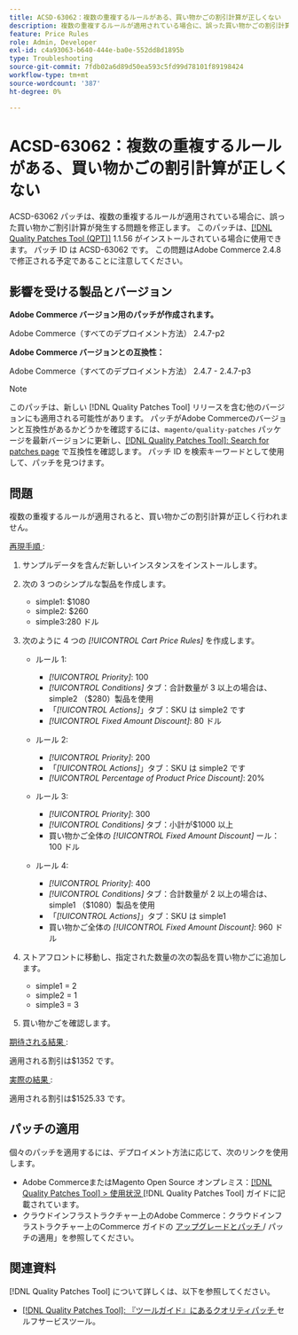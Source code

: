 ```yaml
---
title: ACSD-63062：複数の重複するルールがある、買い物かごの割引計算が正しくない
description: 複数の重複するルールが適用されている場合に、誤った買い物かごの割引計算が発生するAdobe Commerceの問題を修正するために、ACSD-63062 パッチを適用します。
feature: Price Rules
role: Admin, Developer
exl-id: c4a93063-b640-444e-ba0e-552dd8d1895b
type: Troubleshooting
source-git-commit: 7fdb02a6d89d50ea593c5fd99d78101f89198424
workflow-type: tm+mt
source-wordcount: '387'
ht-degree: 0%

---
```


# ACSD-63062：複数の重複するルールがある、買い物かごの割引計算が正しくない

ACSD-63062 パッチは、複数の重複するルールが適用されている場合に、誤った買い物かご割引計算が発生する問題を修正します。 このパッチは、[[!DNL Quality Patches Tool (QPT)]](/help/tools/quality-patches-tool/quality-patches-tool-to-self-serve-quality-patches.md) 1.1.56 がインストールされている場合に使用できます。 パッチ ID は ACSD-63062 です。 この問題はAdobe Commerce 2.4.8 で修正される予定であることに注意してください。

## 影響を受ける製品とバージョン

**Adobe Commerce バージョン用のパッチが作成されます。**

Adobe Commerce（すべてのデプロイメント方法） 2.4.7-p2

**Adobe Commerce バージョンとの互換性：**

Adobe Commerce（すべてのデプロイメント方法） 2.4.7 - 2.4.7-p3

>[!NOTE]
>
>このパッチは、新しい [!DNL Quality Patches Tool] リリースを含む他のバージョンにも適用される可能性があります。 パッチがAdobe Commerceのバージョンと互換性があるかどうかを確認するには、`magento/quality-patches` パッケージを最新バージョンに更新し、[[!DNL Quality Patches Tool]: Search for patches page](https://experienceleague.adobe.com/tools/commerce-quality-patches/index.html) で互換性を確認します。 パッチ ID を検索キーワードとして使用して、パッチを見つけます。

## 問題

複数の重複するルールが適用されると、買い物かごの割引計算が正しく行われません。

<u> 再現手順 </u>:

1. サンプルデータを含んだ新しいインスタンスをインストールします。
1. 次の 3 つのシンプルな製品を作成します。

   * simple1: $1080
   * simple2: $260
   * simple3:280 ドル

1. 次のように 4 つの *[!UICONTROL Cart Price Rules]* を作成します。

   * ルール 1:

      * *[!UICONTROL Priority]*: 100
      * *[!UICONTROL Conditions]* タブ：合計数量が 3 以上の場合は、simple2 （$280）製品を使用
      * 「*[!UICONTROL Actions]*」タブ：SKU は simple2 です
      * *[!UICONTROL Fixed Amount Discount]*: 80 ドル

   * ルール 2:

      * *[!UICONTROL Priority]*: 200
      * 「*[!UICONTROL Actions]*」タブ：SKU は simple2 です
      * *[!UICONTROL Percentage of Product Price Discount]*: 20%

   * ルール 3:

      * *[!UICONTROL Priority]*: 300
      * *[!UICONTROL Conditions]* タブ：小計が$1000 以上
      * 買い物かご全体の *[!UICONTROL Fixed Amount Discount]* ール：100 ドル

   * ルール 4:

      * *[!UICONTROL Priority]*: 400
      * *[!UICONTROL Conditions]* タブ：合計数量が 2 以上の場合は、simple1 （$1080）製品を使用
      * 「*[!UICONTROL Actions]*」タブ：SKU は simple1
      * 買い物かご全体の *[!UICONTROL Fixed Amount Discount]*: 960 ドル

1. ストアフロントに移動し、指定された数量の次の製品を買い物かごに追加します。

   * simple1 = 2
   * simple2 = 1
   * simple3 = 3

1. 買い物かごを確認します。

<u> 期待される結果 </u>:

適用される割引は$1352 です。

<u> 実際の結果 </u>:

適用される割引は$1525.33 です。

## パッチの適用

個々のパッチを適用するには、デプロイメント方法に応じて、次のリンクを使用します。

* Adobe CommerceまたはMagento Open Source オンプレミス：[[!DNL Quality Patches Tool] > 使用状況 ](/help/tools/quality-patches-tool/usage.md)[!DNL Quality Patches Tool] ガイドに記載されています。
* クラウドインフラストラクチャー上のAdobe Commerce：クラウドインフラストラクチャー上のCommerce ガイドの [ アップグレードとパッチ ](https://experienceleague.adobe.com/docs/commerce-cloud-service/user-guide/develop/upgrade/apply-patches.html)/ パッチの適用」を参照してください。


## 関連資料

[!DNL Quality Patches Tool] について詳しくは、以下を参照してください。

* [[!DNL Quality Patches Tool]: 『ツールガイド』にあるクオリティパッチ ](/help/tools/quality-patches-tool/quality-patches-tool-to-self-serve-quality-patches.md) セルフサービスツール。

